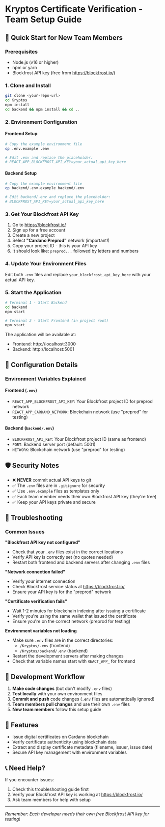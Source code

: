 # Kryptos Certificate Verification - Team Setup Guide

## 🚀 Quick Start for New Team Members

### Prerequisites
- Node.js (v16 or higher)
- npm or yarn
- Blockfrost API key (free from https://blockfrost.io/)

### 1. Clone and Install
```bash
git clone <your-repo-url>
cd Kryptos
npm install
cd backend && npm install && cd ..
```

### 2. Environment Configuration

#### Frontend Setup
```bash
# Copy the example environment file
cp .env.example .env

# Edit .env and replace the placeholder:
# REACT_APP_BLOCKFROST_API_KEY=your_actual_api_key_here
```

#### Backend Setup
```bash
# Copy the example environment file
cp backend/.env.example backend/.env

# Edit backend/.env and replace the placeholder:
# BLOCKFROST_API_KEY=your_actual_api_key_here
```

### 3. Get Your Blockfrost API Key
1. Go to https://blockfrost.io/
2. Sign up for a free account
3. Create a new project
4. Select **"Cardano Preprod"** network (important!)
5. Copy your project ID - this is your API key
6. It should look like: `preprod...` followed by letters and numbers

### 4. Update Your Environment Files
Edit both `.env` files and replace `your_blockfrost_api_key_here` with your actual API key.

### 5. Start the Application
```bash
# Terminal 1 - Start Backend
cd backend
npm start

# Terminal 2 - Start Frontend (in project root)
npm start
```

The application will be available at:
- Frontend: http://localhost:3000
- Backend: http://localhost:5001

## 🔧 Configuration Details

### Environment Variables Explained

#### Frontend (`.env`)
- `REACT_APP_BLOCKFROST_API_KEY`: Your Blockfrost project ID for preprod network
- `REACT_APP_CARDANO_NETWORK`: Blockchain network (use "preprod" for testing)

#### Backend (`backend/.env`)
- `BLOCKFROST_API_KEY`: Your Blockfrost project ID (same as frontend)
- `PORT`: Backend server port (default: 5001)
- `NETWORK`: Blockchain network (use "preprod" for testing)

## 🛡️ Security Notes
- ❌ **NEVER** commit actual API keys to git
- ✅ The `.env` files are in `.gitignore` for security
- ✅ Use `.env.example` files as templates only
- ✅ Each team member needs their own Blockfrost API key (they're free)
- ✅ Keep your API keys private and secure

## 📝 Troubleshooting

### Common Issues

**"Blockfrost API key not configured"**
- Check that your `.env` files exist in the correct locations
- Verify API key is correctly set (no quotes needed)
- Restart both frontend and backend servers after changing `.env` files

**"Network connection failed"**
- Verify your internet connection
- Check Blockfrost service status at https://blockfrost.io/
- Ensure your API key is for the "preprod" network

**"Certificate verification fails"**
- Wait 1-2 minutes for blockchain indexing after issuing a certificate
- Verify you're using the same wallet that issued the certificate
- Ensure you're on the correct network (preprod for testing)

**Environment variables not loading**
- Make sure `.env` files are in the correct directories:
  - `/Kryptos/.env` (frontend)
  - `/Kryptos/backend/.env` (backend)
- Restart the development servers after making changes
- Check that variable names start with `REACT_APP_` for frontend

## 🔄 Development Workflow

1. **Make code changes** (but don't modify `.env` files)
2. **Test locally** with your own environment files
3. **Commit and push** code changes (`.env` files are automatically ignored)
4. **Team members pull changes** and use their own `.env` files
5. **New team members** follow this setup guide

## 🚀 Features
- Issue digital certificates on Cardano blockchain
- Verify certificate authenticity using blockchain data
- Extract and display certificate metadata (filename, issuer, issue date)
- Secure API key management with environment variables

## 📞 Need Help?
If you encounter issues:
1. Check this troubleshooting guide first
2. Verify your Blockfrost API key is working at https://blockfrost.io/
3. Ask team members for help with setup

---
*Remember: Each developer needs their own free Blockfrost API key for testing!*
